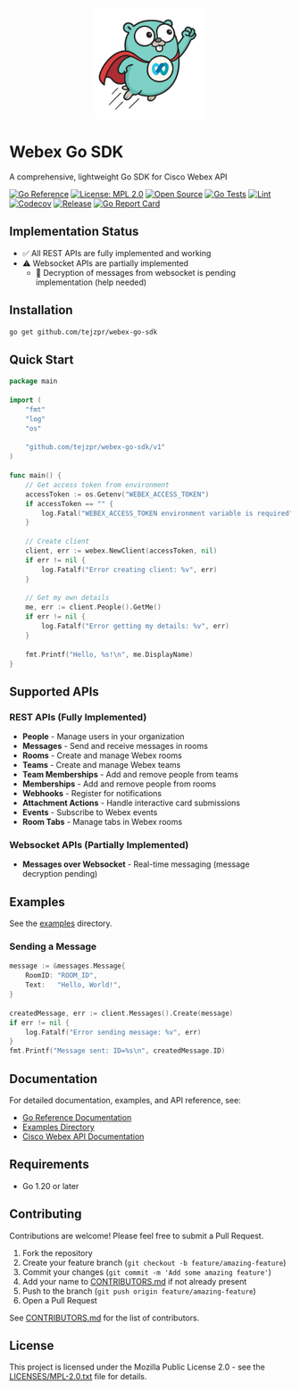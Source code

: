 <div align="center">
    <img alt="WebexGopher - Image generated by ChatGPT" height="200px" src="./images/logo.png">
</div>


# Webex Go SDK

A comprehensive, lightweight Go SDK for Cisco Webex API

[![Go Reference](https://pkg.go.dev/badge/github.com/tejzpr/webex-go-sdk.svg)](https://pkg.go.dev/github.com/tejzpr/webex-go-sdk)
[![License: MPL 2.0](https://img.shields.io/badge/License-MPL_2.0-brightgreen.svg)](https://opensource.org/licenses/MPL-2.0)
[![Open Source](https://img.shields.io/badge/Open-Source-blue.svg)](https://github.com/tejzpr/webex-go-sdk)
[![Go Tests](https://github.com/tejzpr/webex-go-sdk/actions/workflows/go-test.yml/badge.svg)](https://github.com/tejzpr/webex-go-sdk/actions/workflows/go-test.yml)
[![Lint](https://github.com/tejzpr/webex-go-sdk/actions/workflows/golangci-lint.yml/badge.svg)](https://github.com/tejzpr/webex-go-sdk/actions/workflows/golangci-lint.yml)
[![Codecov](https://codecov.io/gh/tejzpr/webex-go-sdk/branch/main/graph/badge.svg)](https://codecov.io/gh/tejzpr/webex-go-sdk)
[![Release](https://img.shields.io/github/release/tejzpr/webex-go-sdk.svg)](https://github.com/tejzpr/webex-go-sdk/releases/latest)
[![Go Report Card](https://goreportcard.com/badge/github.com/tejzpr/webex-go-sdk)](https://goreportcard.com/report/github.com/tejzpr/webex-go-sdk)

## Implementation Status

- ✅ All REST APIs are fully implemented and working
- ⚠️ Websocket APIs are partially implemented
	- 🚧 Decryption of messages from websocket is pending implementation (help needed)

## Installation

```bash
go get github.com/tejzpr/webex-go-sdk
```

## Quick Start

```go
package main

import (
    "fmt"
    "log"
    "os"

    "github.com/tejzpr/webex-go-sdk/v1"
)

func main() {
    // Get access token from environment
    accessToken := os.Getenv("WEBEX_ACCESS_TOKEN")
    if accessToken == "" {
        log.Fatal("WEBEX_ACCESS_TOKEN environment variable is required")
    }

    // Create client
    client, err := webex.NewClient(accessToken, nil)
    if err != nil {
        log.Fatalf("Error creating client: %v", err)
    }

    // Get my own details
    me, err := client.People().GetMe()
    if err != nil {
        log.Fatalf("Error getting my details: %v", err)
    }

    fmt.Printf("Hello, %s!\n", me.DisplayName)
}
```

## Supported APIs

### REST APIs (Fully Implemented)
- **People** - Manage users in your organization
- **Messages** - Send and receive messages in rooms
- **Rooms** - Create and manage Webex rooms
- **Teams** - Create and manage Webex teams
- **Team Memberships** - Add and remove people from teams
- **Memberships** - Add and remove people from rooms
- **Webhooks** - Register for notifications
- **Attachment Actions** - Handle interactive card submissions
- **Events** - Subscribe to Webex events
- **Room Tabs** - Manage tabs in Webex rooms

### Websocket APIs (Partially Implemented)
- **Messages over Websocket** - Real-time messaging (message decryption pending)


## Examples

See the [examples](./examples) directory.

### Sending a Message

```go
message := &messages.Message{
    RoomID: "ROOM_ID",
    Text:   "Hello, World!",
}

createdMessage, err := client.Messages().Create(message)
if err != nil {
    log.Fatalf("Error sending message: %v", err)
}
fmt.Printf("Message sent: ID=%s\n", createdMessage.ID)
```

## Documentation

For detailed documentation, examples, and API reference, see:

- [Go Reference Documentation](https://pkg.go.dev/github.com/tejzpr/webex-go-sdk)
- [Examples Directory](./examples)
- [Cisco Webex API Documentation](https://developer.webex.com/docs/api/getting-started)

## Requirements

- Go 1.20 or later

## Contributing

Contributions are welcome! Please feel free to submit a Pull Request.

1. Fork the repository
2. Create your feature branch (`git checkout -b feature/amazing-feature`)
3. Commit your changes (`git commit -m 'Add some amazing feature'`)
4. Add your name to [CONTRIBUTORS.md](./CONTRIBUTORS.md) if not already present
5. Push to the branch (`git push origin feature/amazing-feature`)
6. Open a Pull Request

See [CONTRIBUTORS.md](./CONTRIBUTORS.md) for the list of contributors.

## License

This project is licensed under the Mozilla Public License 2.0 - see the [LICENSES/MPL-2.0.txt](./LICENSES/MPL-2.0.txt) file for details.



